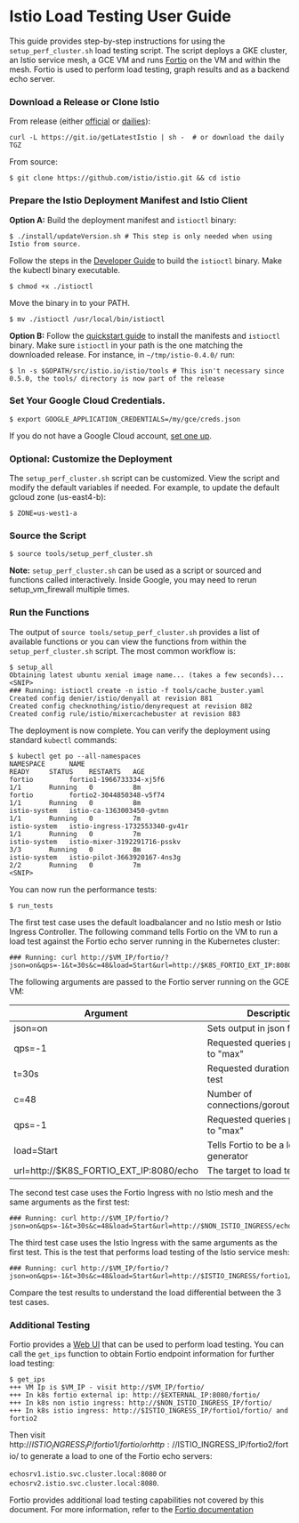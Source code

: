 # Istio Load Testing User Guide
This guide provides step-by-step instructions for using the `setup_perf_cluster.sh` load testing script.
The script deploys a GKE cluster, an Istio service mesh, a GCE VM and runs [Fortio](https://github.com/istio/fortio/)
on the VM and within the mesh. Fortio is used to perform load testing, graph results and as a backend echo server.

### Download a Release or Clone Istio

From release (either [official](https://github.com/istio/istio/releases) or [dailies](https://github.com/istio/istio/wiki/Daily-builds)):
```
curl -L https://git.io/getLatestIstio | sh -  # or download the daily TGZ
```

From source:
```
$ git clone https://github.com/istio/istio.git && cd istio
```

### Prepare the Istio Deployment Manifest and Istio Client
__Option A:__ Build the deployment manifest and `istioctl` binary:
```
$ ./install/updateVersion.sh # This step is only needed when using Istio from source.
```
Follow the steps in the [Developer Guide](https://github.com/istio/istio/blob/master/DEV-GUIDE.md) to build the `istioctl` binary.
Make the kubectl binary executable.
```
$ chmod +x ./istioctl
```

Move the binary in to your PATH.
```
$ mv ./istioctl /usr/local/bin/istioctl
```

__Option B:__ Follow the [quickstart guide](https://istio.io/docs/setup/kubernetes/quick-start.html) to install the
manifests and `istioctl` binary. Make sure `istioctl` in your path is the one matching the downloaded release.
For instance, in `~/tmp/istio-0.4.0/` run:
```
$ ln -s $GOPATH/src/istio.io/istio/tools # This isn't necessary since 0.5.0, the tools/ directory is now part of the release
```

### Set Your Google Cloud Credentials.
```
$ export GOOGLE_APPLICATION_CREDENTIALS=/my/gce/creds.json
```
If you do not have a Google Cloud account, [set one up](https://cloud.google.com/).

### Optional: Customize the Deployment
The `setup_perf_cluster.sh` script can be customized. View the script and modify the default variables if needed.
For example, to update the default gcloud zone (us-east4-b):
```
$ ZONE=us-west1-a
```

### Source the Script
```
$ source tools/setup_perf_cluster.sh
```
__Note:__ `setup_perf_cluster.sh` can be used as a script or sourced and functions called interactively.
Inside Google, you may need to rerun setup_vm_firewall multiple times.

### Run the Functions
The output of `source tools/setup_perf_cluster.sh` provides a list of available functions or
you can view the functions from within the `setup_perf_cluster.sh` script. The most common workflow is:
```
$ setup_all
Obtaining latest ubuntu xenial image name... (takes a few seconds)...
<SNIP>
### Running: istioctl create -n istio -f tools/cache_buster.yaml
Created config denier/istio/denyall at revision 881
Created config checknothing/istio/denyrequest at revision 882
Created config rule/istio/mixercachebuster at revision 883
```
The deployment is now complete. You can verify the deployment using standard `kubectl` commands:
```
$ kubectl get po --all-namespaces
NAMESPACE      NAME                                                   READY     STATUS    RESTARTS   AGE
fortio         fortio1-1966733334-xj5f6                               1/1       Running   0          8m
fortio         fortio2-3044850348-v5f74                               1/1       Running   0          8m
istio-system   istio-ca-1363003450-gvtmn                              1/1       Running   0          7m
istio-system   istio-ingress-1732553340-gv41r                         1/1       Running   0          7m
istio-system   istio-mixer-3192291716-psskv                           3/3       Running   0          8m
istio-system   istio-pilot-3663920167-4ns3g                           2/2       Running   0          7m
<SNIP>
```
You can now run the performance tests:
```
$ run_tests
```

The first test case uses the default loadbalancer and no Istio mesh or Istio Ingress Controller. The following command tells
Fortio on the VM to run a load test against the Fortio echo server running in the Kubernetes cluster:
```
### Running: curl http://$VM_IP/fortio/?json=on&qps=-1&t=30s&c=48&load=Start&url=http://$K8S_FORTIO_EXT_IP:8080/echo
```
The following arguments are passed to the Fortio server running on the GCE VM:

| Argument                                | Description                             |
| --------------------------------------- | --------------------------------------- |
| json=on                                 | Sets output in json format              |
| qps=-1                                  | Requested queries per second to "max"   |
| t=30s                                   | Requested duration to run load test     |
| c=48                                    | Number of connections/goroutine/threads |
| qps=-1                                  | Requested queries per second to "max"   |
| load=Start                              | Tells Fortio to be a load generator     |
| url=http://$K8S_FORTIO_EXT_IP:8080/echo | The target to load test                 |

The second test case uses the Fortio Ingress with no Istio mesh and the same arguments as the first test:
```
### Running: curl http://$VM_IP/fortio/?json=on&qps=-1&t=30s&c=48&load=Start&url=http://$NON_ISTIO_INGRESS/echo
```

The third test case uses the Istio Ingress with the same arguments as the first test. This is the test that performs load testing
of the Istio service mesh:
```
### Running: curl http://$VM_IP/fortio/?json=on&qps=-1&t=30s&c=48&load=Start&url=http://$ISTIO_INGRESS/fortio1/echo
```
Compare the test results to understand the load differential between the 3 test cases.

### Additional Testing
Fortio provides a [Web UI](https://user-images.githubusercontent.com/3664595/34192808-1983be12-e505-11e7-9c16-2ee9f101f2ce.png) that
can be used to perform load testing. You can call the `get_ips` function to obtain Fortio endpoint information for further load testing:
```
$ get_ips
+++ VM Ip is $VM_IP - visit http://$VM_IP/fortio/
+++ In k8s fortio external ip: http://$EXTERNAL_IP:8080/fortio/
+++ In k8s non istio ingress: http://$NON_ISTIO_INGRESS_IP/fortio/
+++ In k8s istio ingress: http://$ISTIO_INGRESS_IP/fortio1/fortio/ and fortio2
```

Then visit http://$ISTIO_INGRESS_IP/fortio1/fortio/ or http://$ISTIO_INGRESS_IP/fortio2/fortio/ to generate a load
to one of the Fortio echo servers:

`echosrv1.istio.svc.cluster.local:8080` or `echosrv2.istio.svc.cluster.local:8080`.

Fortio provides additional load testing capabilities not covered by this document. For more information, refer to the
[Fortio documentation](https://github.com/istio/fortio/blob/master/README.md)
